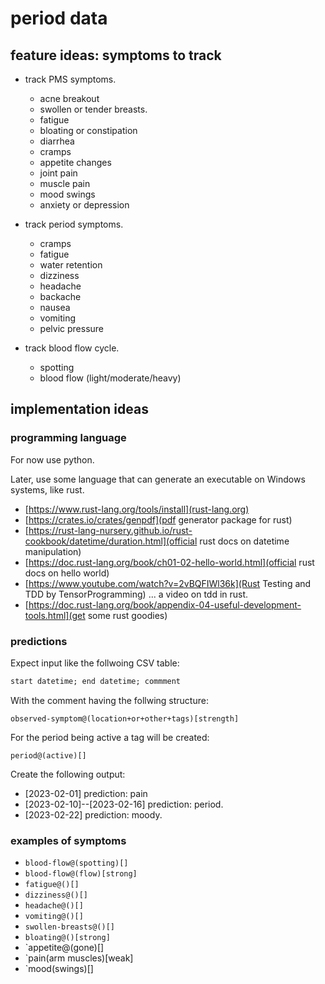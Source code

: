 
# period data

## feature ideas: symptoms to track

 - track PMS symptoms.
   - acne breakout
   - swollen or tender breasts.
   - fatigue
   - bloating or constipation
   - diarrhea
   - cramps
   - appetite changes
   - joint pain
   - muscle pain
   - mood swings
   - anxiety or depression

 - track period symptoms.
   - cramps
   - fatigue
   - water retention
   - dizziness
   - headache
   - backache
   - nausea
   - vomiting
   - pelvic pressure

 - track blood flow cycle.
   - spotting
   - blood flow (light/moderate/heavy)

## implementation ideas

### programming language

For now use python.

Later, use some language that can generate an executable on Windows systems, like rust.

 - [https://www.rust-lang.org/tools/install](rust-lang.org)
 - [https://crates.io/crates/genpdf](pdf generator package for rust)
 - [https://rust-lang-nursery.github.io/rust-cookbook/datetime/duration.html](official rust docs on datetime manipulation)
 - [https://doc.rust-lang.org/book/ch01-02-hello-world.html](official rust docs on hello world)
 - [https://www.youtube.com/watch?v=2vBQFIWl36k](Rust Testing and TDD by TensorProgramming) ... a video on tdd in rust.
 - [https://doc.rust-lang.org/book/appendix-04-useful-development-tools.html](get some rust goodies)

### predictions

Expect input like the follwoing CSV table:

```markdown
start datetime; end datetime; commment
```

With the comment having the follwing structure:

`observed-symptom@(location+or+other+tags)[strength]`

For the period being active a tag will be created:

`period@(active)[]`

Create the following output:

 - [2023-02-01] prediction: pain
 - [2023-02-10]--[2023-02-16] prediction: period.
 - [2023-02-22] prediction: moody.

### examples of symptoms

 - `blood-flow@(spotting)[]`
 - `blood-flow@(flow)[strong]`
 - `fatigue@()[]`
 - `dizziness@()[]`
 - `headache@()[]`
 - `vomiting@()[]`
 - `swollen-breasts@()[]`
 - `bloating@()[strong]`
 - `appetite@(gone)[]
 - `pain(arm muscles)[weak]
 - `mood(swings)[]

